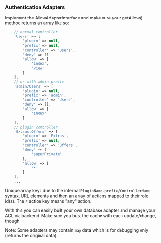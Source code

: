 ### Authentication Adapters

Implement the AllowAdapterInterface and make sure your getAllow() method returns an array like so:
```php    
    // normal controller
    'Users' => [
        'plugin' => null,
        'prefix' => null,
        'controller' => 'Users',
        'deny' => [],
        'allow' => [
            'index',
            'view'
        ]
    ],
    // or with admin prefix
    'admin/Users' => [
        'plugin' => null,
        'prefix' => 'admin',
        'controller' => 'Users',
        'deny' => [],
        'allow' => [
            'index'
        ]
    ],
    // plugin controller
    'Extras.Offers' => [
        'plugin' => 'Extras',
        'prefix' => null,
        'controller' => 'Offers',
        'deny' => [
            'superPrivate'
        ],
        'allow' => [
            '*'
        ]
    ],
    ...
```

Unique array keys due to the internal `PluginName.prefix/ControllerName` syntax.
URL elements and then an array of actions mapped to their role id(s).
The `*` action key means "any" action.

With this you can easily built your own database adapter and manage your ACL via backend.
Make sure you bust the cache with each update/change, though.

Note: Some adapters may contain `map` data which is for debugging only (returns the original data).

